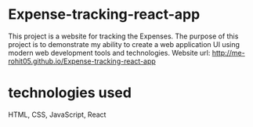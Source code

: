 # Expense-tracking-react-app
This project is a  website for tracking the Expenses. The purpose of this project is to demonstrate my ability to create a  web application UI  using modern web development tools and technologies.
Website url: http://me-rohit05.github.io/Expense-tracking-react-app

# technologies used
HTML, CSS, JavaScript, React
